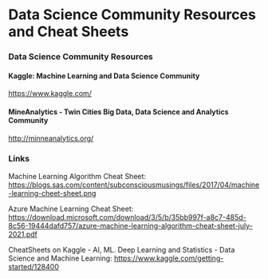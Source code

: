 # Data Science Community Resources and Cheat Sheets

### Data Science Community Resources
#### Kaggle: Machine Learning and Data Science Community
https://www.kaggle.com/
#### MineAnalytics - Twin Cities Big Data, Data Science and Analytics Community
http://minneanalytics.org/

### Links
Machine Learning Algorithm Cheat Sheet: https://blogs.sas.com/content/subconsciousmusings/files/2017/04/machine-learning-cheet-sheet.png

Azure Machine Learning Cheat Sheet: https://download.microsoft.com/download/3/5/b/35bb997f-a8c7-485d-8c56-19444dafd757/azure-machine-learning-algorithm-cheat-sheet-july-2021.pdf

CheatSheets on Kaggle - AI, ML. Deep Learning and Statistics - Data Science and Machine Learning: https://www.kaggle.com/getting-started/128400
